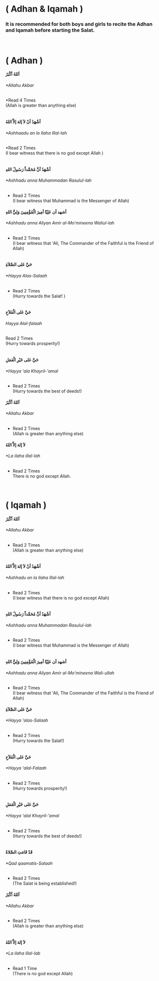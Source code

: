( Adhan & Iqamah )
==================

### <span style="font-style: normal">It is recommended for both boys and girls to recite the Adhan and Iqamah before starting the Salat.</span>

 

( Adhan )
=========

#### اَللهُ أكْبَرُ

###### *Allahu Akbar  
*Read 4 Times  
(Allah is greater than anything else)  
  

#### أشْهَدُ أنْ لاَ إلهَ إلاَّ اللهُ

###### *Ashhaadu an la Ilaha Illal-lah  
*Read 2 Times  
(I bear witness that there is no god except Allah )  
  

#### أشْهَدُ أنَّ مُحَمَّداً رَسُولُ اللهِ

###### *Ashhadu anna Muhammadan Rasulul-lah  
* Read 2 Times  
(I bear witness that Muhammad is the Messenger of Allah)

#### أشهد أن عَلِيّا أمِيرَ الْمُؤْمِنِينَ وَلِيُّ اللهِ

###### *Ashhadu anna Aliyan Amir al-Mo'mineena Waliul-lah  
* Read 2 Times  
 (I bear witness that 'Ali, The Commander of the Faithful is the Friend of Allah)  
  

#### حَيَّ عَلى الصَّلاَةِ

###### *Hayya Alas-Salaah  
* Read 2 Times  
 (Hurry towards the Salat! )  
  

#### حَيَّ عَلى الْفَلاَحِ

###### *Hayya Alal-falaah*  
 Read 2 Times  
 (Hurry towards prosperity!)  
  

#### حَيَّ عَلى خَيْرِ الْعَمَلِ

###### *Hayya 'ala Khayril-'amal  
* Read 2 Times  
 (Hurry towards the best of deeds!)

#### اَللهُ أكْبَرُ

###### *Allahu Akbar  
* Read 2 Times  
 (Allah is greater than anything else)  
  
  

#### لاَ إلهَ إلاَّ اللهُ

###### *La ilaha illal-lah  
* Read 2 Times  
 There is no god except Allah.

 

( Iqamah )
==========

#### اَللهُ أكْبَرُ

###### *Allahu Akbar  
* Read 2 Times  
 (Allah is greater than anything else)  
  

#### أشْهَدُ أنْ لاَ إلهَ إلاَّ اللهُ

###### *Ashhadu an la Ilaha Illal-lah  
* Read 2 Times  
 (I bear witness that there is no god except Allah)  
  

#### أشْهَدُ أنَّ مُحَمَّداً رَسُولُ اللهِ

###### *Ashhadu anna Muhammadan Rasulul-lah  
* Read 2 Times  
 (I bear witness that Muhammad is the Messenger of Allah)  
  

#### أشهد أن عَلِيّا أمِيرَ الْمُؤْمِنِينَ وَلِيُّ اللهِ

###### *Ashhadu anna Aliyan Amir al-Mo'mineena Wali-ullah  
* Read 2 Times  
 (I bear witness that 'Ali, The Commander of the Faithful is the Friend of Allah)

#### حَيَّ عَلى الصَّلاَةِ

###### *Hayya 'alas-Salaah  
* Read 2 Times  
 (Hurry towards the Salat!)  
  

#### حَيَّ عَلى الْفَلاَحِ

###### *Hayya 'alal-Falaah  
* Read 2 Times  
 (Hurry towards prosperity!)  
  

#### حَيَّ عَلى خَيْرِ الْعَمَلِ

###### *Hayya 'alal Khayril-'amal  
* Read 2 Times  
 (Hurry towards the best of deeds!)  
  

#### قَدْ قَامَتِ الصَّلاةُ

###### *Qad qaamatis-Salaah  
* Read 2 Times  
 (The Salat is being established!)

#### اَللهُ أكْبَرُ

###### *Allahu Akbar  
* Read 2 Times  
 (Allah is greater than anything else)  
  

#### لاَ إلهَ إلاَّ اللهُ

###### *La ilaha illal-lab  
* Read 1 Time  
 (There is no god except Allah)
